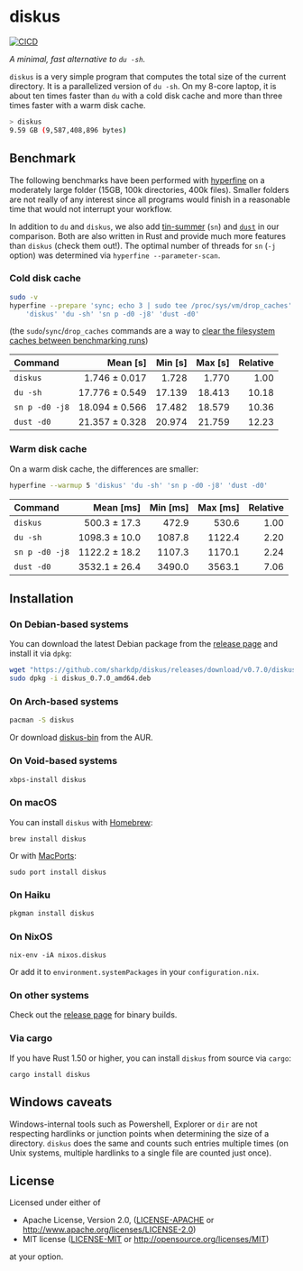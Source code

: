 # diskus

[![CICD](https://github.com/sharkdp/diskus/actions/workflows/CICD.yml/badge.svg)](https://github.com/sharkdp/diskus/actions/workflows/CICD.yml)

*A minimal, fast alternative to `du -sh`.*

`diskus` is a very simple program that computes the total size of the current directory. It is a
parallelized version of `du -sh`. On my 8-core laptop, it is about ten times faster than `du` with
a cold disk cache and more than three times faster with a warm disk cache.

``` bash
> diskus
9.59 GB (9,587,408,896 bytes)
```

## Benchmark

The following benchmarks have been performed with [hyperfine](https://github.com/sharkdp/hyperfine) on
a moderately large folder (15GB, 100k directories, 400k files). Smaller folders are not really of any
interest since all programs would finish in a reasonable time that would not interrupt your workflow.

In addition to `du` and `diskus`, we also add [tin-summer](https://github.com/vmchale/tin-summer) (`sn`) and
[`dust`](https://github.com/bootandy/dust) in our comparison. Both are also written in Rust and provide
much more features than `diskus` (check them out!). The optimal number of threads for `sn` (`-j` option) was
determined via `hyperfine --parameter-scan`.

### Cold disk cache

```bash
sudo -v
hyperfine --prepare 'sync; echo 3 | sudo tee /proc/sys/vm/drop_caches' \
    'diskus' 'du -sh' 'sn p -d0 -j8' 'dust -d0'
```
(the `sudo`/`sync`/`drop_caches` commands are a way to
[clear the filesystem caches between benchmarking runs](https://github.com/sharkdp/hyperfine#io-heavy-programs))

| Command | Mean [s] | Min [s] | Max [s] | Relative |
|:---|---:|---:|---:|---:|
| `diskus` | 1.746 ± 0.017 | 1.728 | 1.770 | 1.00 |
| `du -sh` | 17.776 ± 0.549 | 17.139 | 18.413 | 10.18 |
| `sn p -d0 -j8` | 18.094 ± 0.566 | 17.482 | 18.579 | 10.36 |
| `dust -d0` | 21.357 ± 0.328 | 20.974 | 21.759 | 12.23 |


### Warm disk cache

On a warm disk cache, the differences are smaller:
```bash
hyperfine --warmup 5 'diskus' 'du -sh' 'sn p -d0 -j8' 'dust -d0'
```

| Command | Mean [ms] | Min [ms] | Max [ms] | Relative |
|:---|---:|---:|---:|---:|
| `diskus` | 500.3 ± 17.3 | 472.9 | 530.6 | 1.00 |
| `du -sh` | 1098.3 ± 10.0 | 1087.8 | 1122.4 | 2.20 |
| `sn p -d0 -j8` | 1122.2 ± 18.2 | 1107.3 | 1170.1 | 2.24 |
| `dust -d0` | 3532.1 ± 26.4 | 3490.0 | 3563.1 | 7.06 |


## Installation

### On Debian-based systems

You can download the latest Debian package from the
[release page](https://github.com/sharkdp/diskus/releases) and install it via `dpkg`:

``` bash
wget "https://github.com/sharkdp/diskus/releases/download/v0.7.0/diskus_0.7.0_amd64.deb"
sudo dpkg -i diskus_0.7.0_amd64.deb
```

### On Arch-based systems

``` bash
pacman -S diskus
```

Or download [diskus-bin](https://aur.archlinux.org/packages/diskus-bin/) from the AUR.

### On Void-based systems

``` bash
xbps-install diskus
```

### On macOS

You can install `diskus` with [Homebrew](https://formulae.brew.sh/formula/diskus):
```
brew install diskus
```

Or with [MacPorts](https://ports.macports.org/port/diskus/summary):
```
sudo port install diskus
```

### On Haiku

``` bash
pkgman install diskus
```

### On NixOS

```
nix-env -iA nixos.diskus
```

Or add it to `environment.systemPackages` in your `configuration.nix`.

### On other systems

Check out the [release page](https://github.com/sharkdp/diskus/releases) for binary builds.

### Via cargo

If you have Rust 1.50 or higher, you can install `diskus` from source via `cargo`:
```
cargo install diskus
```

## Windows caveats

Windows-internal tools such as Powershell, Explorer or `dir` are not respecting hardlinks or
junction points when determining the size of a directory. `diskus` does the same and counts
such entries multiple times (on Unix systems, multiple hardlinks to a single file are counted
just once).

## License

Licensed under either of

 * Apache License, Version 2.0, ([LICENSE-APACHE](LICENSE-APACHE) or http://www.apache.org/licenses/LICENSE-2.0)
 * MIT license ([LICENSE-MIT](LICENSE-MIT) or http://opensource.org/licenses/MIT)

at your option.
